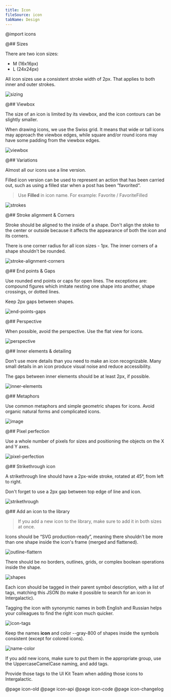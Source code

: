 ```yaml
---
title: Icon
fileSource: icon
tabName: Design
---
```


@import icons

@## Sizes

There are two icon sizes:

- M (16x16px)
- L (24x24px)

All icon sizes use a consistent stroke width of 2px. That applies to both inner and outer strokes.

![sizing](static/sizing.png)

@## Viewbox

The size of an icon is limited by its viewbox, and the icon contours can be slightly smaller.

When drawing icons, we use the Swiss grid. It means that wide or tall icons may approach the viewbox edges, while square and/or round icons may have some padding from the viewbox edges.

![viewbox](static/viewbox.png)

@## Variations

Almost all our icons use a line version.

Filled icon version can be used to represent an action that has been carried out, such as using a filled star when a post has been “favorited“.

> Use **Filled** in icon name. For example: Favorite / FavoriteFilled

![strokes](static/variations.png)

@## Stroke alignment & Corners

Stroke should be aligned to the inside of a shape. Don't align the stoke to the center or outside because it affects the appearance of both the icon and its corners.

There is one corner radius for all icon sizes - 1px.
The inner corners of a shape shouldn't be rounded.

![stroke-alignment-corners](static/stroke-alignment-corners.png)

@## End points & Gaps

Use rounded end points or caps for open lines. The exceptions are: compound figures which imitate nesting one shape into another, shape crossings, or dotted lines.

Keep 2px gaps between shapes.

![end-points-gaps](static/end-points-gaps.png)

@## Perspective

When possible, avoid the perspective. Use the flat view for icons.

![perspective](static/perspective.png)

@## Inner elements & detailing

Don’t use more details than you need to make an icon recognizable. Many small details in an icon produce visual noise and reduce accessibility.

The gaps between inner elements should be at least 2px, if possible.

![inner-elements](static/inner-elements.png)

@## Metaphors

Use common metaphors and simple geometric shapes for icons.
Avoid organic natural forms and complicated icons.

![image](static/image.png)

@## Pixel perfection

Use a whole number of pixels for sizes and positioning the objects on the X and Y axes.

![pixel-perfection](static/pixel-perfection.png)

@## Strikethrough icon

A strikethrough line should have a 2px-wide stroke, rotated at 45°, from left to right.

Don't forget to use a 2px gap between top edge of line and icon.

![strikethrough](static/strikethrough.png)

@## Add an icon to the library

> If you add a new icon to the library, make sure to add it in both sizes at once.

Icons should be “SVG production-ready”, meaning there shouldn’t be more than one shape inside the icon's frame (merged and flattened).

![outline-flattern](static/outline-flattern.png)

There should be no borders, outlines, grids, or complex boolean operations inside the shape.

![shapes](static/shapes.png)

Each icon should be tagged in their parent symbol description, with a list of tags, matching this JSON (to make it possible to search for an icon in Intergalactic).

Tagging the icon with synonymic names in both English and Russian helps your colleagues to find the right icon much quicker.

![icon-tags](static/icon-tags.png)

Keep the names **icon** and color --gray-800 of shapes inside the symbols consistent (except for colored icons).

![name-color](static/name-color.png)

If you add new icons, make sure to put them in the appropriate group, use the UppercaseCamelCase naming, and add tags.

Provide those tags to the UI Kit Team when adding those icons to Intergalactic.

@page icon-old
@page icon-api
@page icon-code
@page icon-changelog
